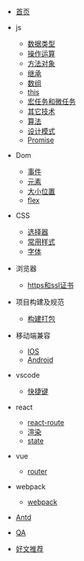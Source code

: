 * [首页](/)
* js
  * [数据类型](/basic/typeof.md)
  * [操作运算](/basic/operation.md)
  * [方法对象](/basic/function.md)
  * [继承](/basic/extend.md)
  * [数组](/basic/array.md)
  * [this](/basic/this.md)
  * [宏任务和微任务](/basic/task.md)
  * [其它技术](/basic/other.md)
  * [算法](/basic/algorithmic.md)
  * [设计模式](/basic/model.md)
  * [Promise](/basic/promise.md)
* Dom
  * [事件](/dom/event.md)
  * [元素](/dom/element.md)
  * [大小位置](/dom/size.md)
  * [flex](/dom/flex.md)
* CSS
  * [选择器](/css/selector.md)
  * [常用样式](/css/demo.md)
  * [字体](/css/font.md)
* 浏览器
  * [https和ssl证书](/browser/https.md)
* 项目构建及规范
  * [构建打包](/build/build.md)

* 移动端兼容
  * [IOS](/ios/README.md)
  * [Android](/android/README.md)

* vscode
  * [快捷键](/vscode/README.md)
* react
  * [react-route](/react/reactRoute.md)
  * [渲染](/react/render.md)
  * [state](/react/state.md)
* vue
  * [router](/vue/router.md)
* webpack
  * [webpack](/webpack/README.md)

* [Antd](/antd/README.md)

* [QA](/question/question.md)

* [好文推荐](/recommend/README.md)